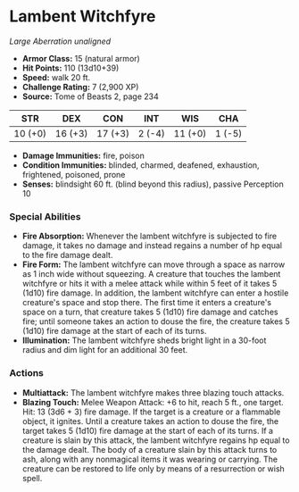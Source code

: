 # Lambent Witchfyre

*Large* *Aberration* *unaligned*

- **Armor Class:** 15 (natural armor)
- **Hit Points:** 110 (13d10+39)
- **Speed:** walk 20 ft.
- **Challenge Rating:** 7 (2,900 XP)
- **Source:** Tome of Beasts 2, page 234

| STR | DEX | CON | INT | WIS | CHA |
| --- | --- | --- | --- | --- | --- |
| 10 (+0) | 16 (+3) | 17 (+3) | 2 (-4) | 11 (+0) | 1 (-5) |

- **Damage Immunities:** fire, poison
- **Condition Immunities:** blinded, charmed, deafened, exhaustion, frightened, poisoned, prone
- **Senses:** blindsight 60 ft. (blind beyond this radius), passive Perception 10

### Special Abilities

- **Fire Absorption:** Whenever the lambent witchfyre is subjected to fire damage, it takes no damage and instead regains a number of hp equal to the fire damage dealt.
- **Fire Form:** The lambent witchfyre can move through a space as narrow as 1 inch wide without squeezing. A creature that touches the lambent witchfyre or hits it with a melee attack while within 5 feet of it takes 5 (1d10) fire damage. In addition, the lambent witchfyre can enter a hostile creature's space and stop there. The first time it enters a creature's space on a turn, that creature takes 5 (1d10) fire damage and catches fire; until someone takes an action to douse the fire, the creature takes 5 (1d10) fire damage at the start of each of its turns.
- **Illumination:** The lambent witchfyre sheds bright light in a 30-foot radius and dim light for an additional 30 feet.

### Actions

- **Multiattack:** The lambent witchfyre makes three blazing touch attacks.
- **Blazing Touch:** Melee Weapon Attack: +6 to hit, reach 5 ft., one target. Hit: 13 (3d6 + 3) fire damage. If the target is a creature or a flammable object, it ignites. Until a creature takes an action to douse the fire, the target takes 5 (1d10) fire damage at the start of each of its turns. If a creature is slain by this attack, the lambent witchfyre regains hp equal to the damage dealt. The body of a creature slain by this attack turns to ash, along with any nonmagical items it was wearing or carrying. The creature can be restored to life only by means of a resurrection or wish spell.


